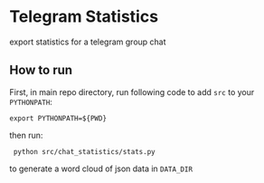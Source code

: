 # Telegram Statistics

export statistics for a telegram group chat

## How to run
First, in main repo directory, run following code to add `src` to your `PYTHONPATH`:
```
export PYTHONPATH=${PWD}
```

then run:
```
 python src/chat_statistics/stats.py

```
to generate a word cloud of json data in `DATA_DIR`